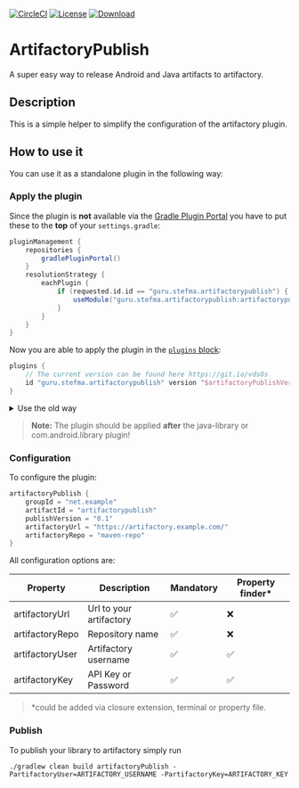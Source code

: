 [![CircleCI](https://img.shields.io/circleci/project/github/StefMa/ArtifactoryPublish.svg)](https://circleci.com/gh/StefMa/ArtifactoryPublish)
[![License](https://img.shields.io/badge/License-MIT-blue.svg)](https://opensource.org/licenses/MIT)
[ ![Download](https://api.bintray.com/packages/stefma/maven/ArtifactoryPublish/images/download.svg) ](https://bintray.com/stefma/maven/ArtifactoryPublish/_latestVersion)

# ArtifactoryPublish

A super easy way to release Android and Java artifacts to artifactory.

## Description
This is a simple helper to simplify the configuration of the artifactory plugin.

## How to use it
You can use it as a standalone plugin in the following way:

### Apply the plugin
Since the plugin is **not** available via the [Gradle Plugin Portal](https://plugins.gradle.org) you have to put these 
to the **top** of your `settings.gradle`:
```groovy
pluginManagement {
    repositories {
        gradlePluginPortal()
    }
    resolutionStrategy {
        eachPlugin {
            if (requested.id.id == "guru.stefma.artifactorypublish") {
                useModule("guru.stefma.artifactorypublish:artifactorypublish:${requested.version}")
            }
        }
    }
}
``` 

Now you are able to apply the plugin in the [`plugins` block](https://docs.gradle.org/4.5/userguide/plugins.html#sec:plugins_block):
```groovy
plugins {
    // The current version can be found here https://git.io/vdsOs
    id "guru.stefma.artifactorypublish" version "$artifactoryPublishVersion" 
}
```

<details>
<summary>Use the old way</summary>

```groovy
buildscript {
    repositories {
        jcenter()
    }
    dependencies {
        // The current version can be found here https://git.io/vdsOs
        classpath "guru.stefma.artifactorypublish:artifactorypublish:$artifactoryPublishVersion"
    }
}

apply plugin: "guru.stefma.artifactorypublish"
```

</details>

> **Note:** The plugin should be applied **after** the java-library or com.android.library plugin!

### Configuration
To configure the plugin:

```groovy
artifactoryPublish {
    groupId = "net.example"
    artifactId = "artifactorypublish"
    publishVersion = "0.1"
    artifactoryUrl = "https://artifactory.example.com/"
    artifactoryRepo = "maven-repo"
}
```

All configuration options are:

| Property | Description | Mandatory | Property finder* |
|-|-|-|-|
| artifactoryUrl | Url to your artifactory | ✅ | ❌ |
| artifactoryRepo | Repository name | ✅ | ❌ |
| artifactoryUser | Artifactory username | ✅ | ✅ |
| artifactoryKey | API Key or Password | ✅ | ✅ |

> *could be added via closure extension, terminal or property file. 

### Publish
To publish your library to artifactory simply run
```
./gradlew clean build artifactoryPublish -PartifactoryUser=ARTIFACTORY_USERNAME -PartifactoryKey=ARTIFACTORY_KEY
```
